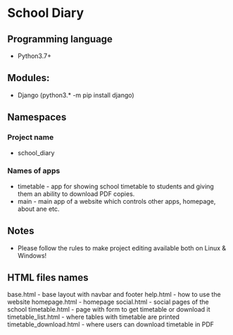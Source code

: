 # School Diary

## Programming language
- Python3.7+

## Modules:
- Django (python3.* -m pip install django)

## Namespaces
### Project name
- school_diary
### Names of apps
- timetable - app for showing school timetable to students and giving them an ability to download PDF copies.
- main - main app of a website which controls other apps, homepage, about ane etc.

## Notes
- Please follow the rules to make project editing available both on Linux & Windows!

## HTML files names
base.html - base layout with navbar and footer
help.html - how to use the website
homepage.html - homepage
social.html - social pages of the school
timetable.html - page with form to get timetable or download it
timetable_list.html - where tables with timetable are printed
timetable_download.html - where users can download timetable in PDF